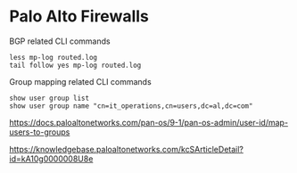 # Palo Alto Firewalls

BGP related CLI commands

    less mp-log routed.log
    tail follow yes mp-log routed.log

Group mapping related CLI commands

    show user group list
    show user group name "cn=it_operations,cn=users,dc=al,dc=com"

https://docs.paloaltonetworks.com/pan-os/9-1/pan-os-admin/user-id/map-users-to-groups

https://knowledgebase.paloaltonetworks.com/kcSArticleDetail?id=kA10g0000008U8e


